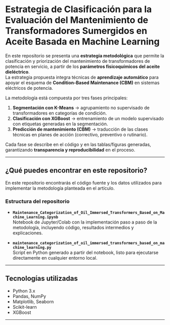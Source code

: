 # Estrategia de Clasificación para la Evaluación del Mantenimiento de Transformadores Sumergidos en Aceite Basada en Machine Learning

En este repositorio se presenta una **estrategia metodológica** que permite la clasificación y priorización del mantenimiento de transformadores de potencia en servicio, a partir de los **parámetros fisicoquímicos del aceite dieléctrico**.  
La estrategia propuesta integra técnicas de **aprendizaje automático** para apoyar el esquema de **Condition-Based Maintenance (CBM)** en sistemas eléctricos de potencia.

La metodología está compuesta por tres fases principales:  
1. **Segmentación con K-Means** → agrupamiento no supervisado de transformadores en categorías de condición.  
2. **Clasificación con XGBoost** → entrenamiento de un modelo supervisado con etiquetas generadas en la segmentación.  
3. **Predicción de mantenimiento (CBM)** → traducción de las clases técnicas en planes de acción (correctivo, preventivo o rutinario).  

Cada fase se describe en el código y en las tablas/figuras generadas, garantizando **transparencia y reproducibilidad** en el proceso.  

---

## ¿Qué puedes encontrar en este repositorio?

En este repositorio encontrarás el código fuente y los datos utilizados para implementar la metodología planteada en el artículo.  

### Estructura del repositorio

- **`Maintenance_Categorization_of_Oil_Immersed_Transformers_Based_on_Machine_Learning.ipynb`**  
  Notebook de Jupyter/Colab con la implementación paso a paso de la metodología, incluyendo código, resultados intermedios y explicaciones.

- **`maintenance_categorization_of_oil_immersed_transformers_based_on_machine_learning.py`**  
  Script en Python generado a partir del notebook, listo para ejecutarse directamente en cualquier entorno local.
  

---

##  Tecnologías utilizadas

- Python 3.x  
- Pandas, NumPy  
- Matplotlib, Seaborn  
- Scikit-learn  
- XGBoost  

---





